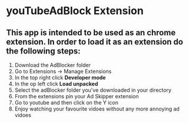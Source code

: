 # youTubeAdBlock Extension
## This app is intended to be used as an chrome extension. In order to load it as an extension do the following steps:
<ol>
  <li>Download the AdBlocker folder</li>
  <li>Go to Extensions -> Manage Extensions</li>
  <li>In the top right click <strong>Developer mode</strong></li>
  <li>In the op left click <strong>Load unpacked</strong></li>
  <li>Select the adBlocker folder you've downloaded in your directory</li>
  <li>From the extensions pin your Ad Skipper extension</li>
  <li>Go to youtube and then click on the Y icon</li>
  <li>Enjoy watching your favourite vidoes without any more annoying ad vidoes</li>
</ol>

